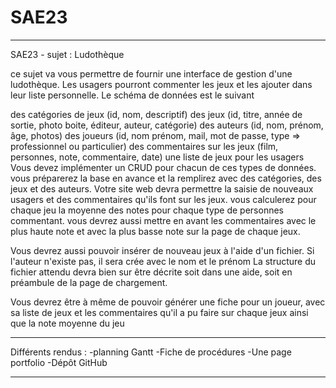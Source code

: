 # SAE23
***************************************************************************************************
SAE23 - sujet : Ludothèque

ce sujet va vous permettre de fournir une interface de gestion d'une ludothèque. Les usagers pourront commenter les jeux et les ajouter dans leur liste personnelle. Le schéma de données est le suivant

des catégories de jeux (id, nom, descriptif)
des jeux (id, titre, année de sortie, photo boite, éditeur, auteur,  catégorie)
des auteurs (id, nom, prénom, âge, photos)
des joueurs (id, nom prénom, mail, mot de passe, type => professionnel ou particulier)
des commentaires sur les jeux (film, personnes, note,  commentaire, date)
une liste de jeux pour les usagers
Vous devez implémenter un CRUD pour chacun de ces types de données. vous préparerez la base en avance et la remplirez avec des catégories, des jeux et des auteurs.
Votre site web devra permettre la saisie de nouveaux usagers et des commentaires qu'ils font sur les jeux. vous calculerez pour chaque jeu la moyenne des notes pour chaque type de personnes commentant. vous devrez aussi mettre en avant les commentaires avec le plus haute note et avec la plus basse note sur la page de chaque jeux.

 Vous devrez aussi pouvoir insérer de nouveau jeux à l'aide d'un fichier. Si l'auteur n'existe pas, il sera crée avec le nom et le prénom La structure du fichier attendu devra bien sur être décrite soit dans une aide, soit en préambule de la page de chargement.

Vous devrez être à même de pouvoir générer une fiche pour un joueur, avec sa liste de jeux et les commentaires qu'il a pu faire sur chaque jeux ainsi que la note moyenne du jeu
*************************************************************************************************

Différents rendus :
  -planning Gantt
  -Fiche de procédures
  -Une page portfolio
  -Dépôt GitHub
  
******************************************************************************************************
